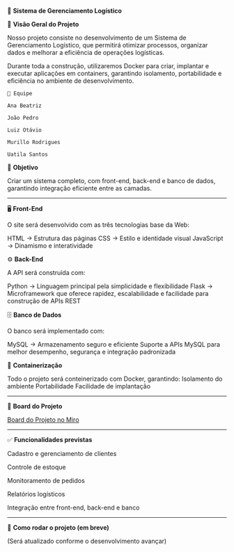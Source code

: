 🚚 **Sistema de Gerenciamento Logístico**


📌 **Visão Geral do Projeto**

Nosso projeto consiste no desenvolvimento de um Sistema de Gerenciamento Logístico, que permitirá otimizar processos, organizar dados e melhorar a eficiência de operações logísticas.

Durante toda a construção, utilizaremos Docker para criar, implantar e executar aplicações em containers, garantindo isolamento, portabilidade e eficiência no ambiente de desenvolvimento.


```
👥 Equipe

Ana Beatriz

João Pedro

Luiz Otávio

Murillo Rodrigues

Uatila Santos
```


🎯 **Objetivo**

Criar um sistema completo, com front-end, back-end e banco de dados, garantindo integração eficiente entre as camadas.

--------------------------------------------------------------

🖥 **Front-End**

O site será desenvolvido com as três tecnologias base da Web:

HTML → Estrutura das páginas
CSS → Estilo e identidade visual
JavaScript → Dinamismo e interatividade


⚙️ **Back-End**

A API será construída com:

Python → Linguagem principal pela simplicidade e flexibilidade
Flask → Microframework que oferece rapidez, escalabilidade e facilidade para construção de APIs REST


🗄 **Banco de Dados**

O banco será implementado com:

MySQL → Armazenamento seguro e eficiente
Suporte a APIs MySQL para melhor desempenho, segurança e integração padronizada


🐳 **Containerização**

Todo o projeto será conteinerizado com Docker, garantindo:
Isolamento do ambiente
Portabilidade
Facilidade de implantação

-----------------------------------------------------------

📌 **Board do Projeto**

[Board do Projeto no Miro](https://miro.com/app/board/uXjVJQ4lUns=/)

-----------------------------------------------------------

✅ **Funcionalidades previstas**

 Cadastro e gerenciamento de clientes

 Controle de estoque

 Monitoramento de pedidos

 Relatórios logísticos

 Integração entre front-end, back-end e banco

------------------------------------------------------------

🚀 **Como rodar o projeto (em breve)**

(Será atualizado conforme o desenvolvimento avançar)
